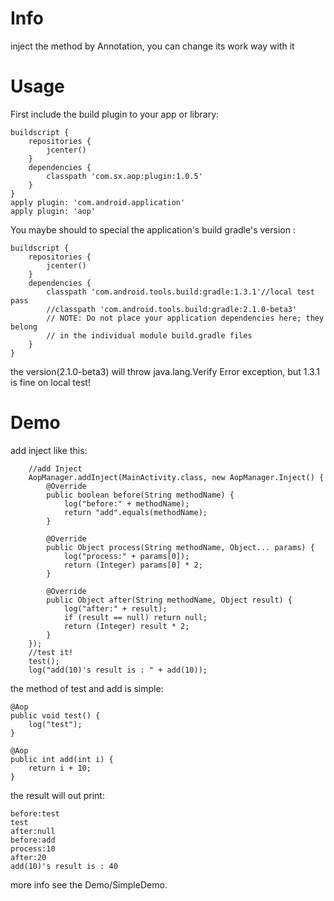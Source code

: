 # Info

inject the method by Annotation, you can change its work way with it

# Usage

First include the build plugin to your app or library:

    buildscript {
        repositories {
            jcenter()
        }
        dependencies {
            classpath 'com.sx.aop:plugin:1.0.5'
        }
    }
    apply plugin: 'com.android.application'
    apply plugin: 'aop'


You maybe should to special the application's build gradle's version :
    
    buildscript {
        repositories {
            jcenter()
        }
        dependencies {
            classpath 'com.android.tools.build:gradle:1.3.1'//local test pass
            //classpath 'com.android.tools.build:gradle:2.1.0-beta3'
            // NOTE: Do not place your application dependencies here; they belong
            // in the individual module build.gradle files
        }
    }
    
the version(2.1.0-beta3) will throw java.lang.Verify Error exception, but 1.3.1 is fine on local test!

# Demo

add inject like this:
    
        //add Inject
        AopManager.addInject(MainActivity.class, new AopManager.Inject() {
            @Override
            public boolean before(String methodName) {
                log("before:" + methodName);
                return "add".equals(methodName);
            }

            @Override
            public Object process(String methodName, Object... params) {
                log("process:" + params[0]);
                return (Integer) params[0] * 2;
            }

            @Override
            public Object after(String methodName, Object result) {
                log("after:" + result);
                if (result == null) return null;
                return (Integer) result * 2;
            }
        });
        //test it!
        test();
        log("add(10)'s result is : " + add(10));
        
the method of test and add is simple:

    @Aop
    public void test() {
        log("test");
    }

    @Aop
    public int add(int i) {
        return i + 10;
    }
    
the result will out print:

    before:test
    test
    after:null
    before:add
    process:10
    after:20
    add(10)'s result is : 40
    
more info see the Demo/SimpleDemo.